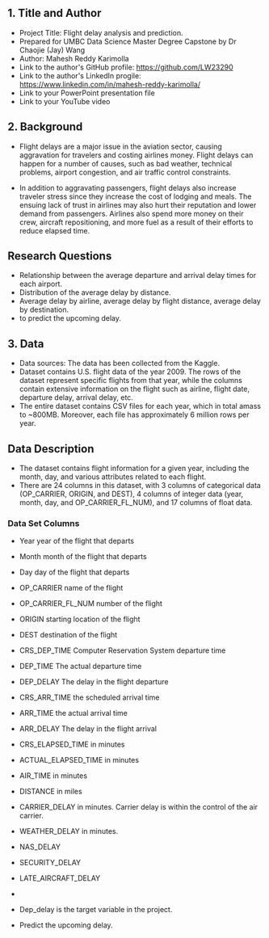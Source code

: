  
## 1. Title and Author

- Project Title: Flight delay analysis and prediction.
- Prepared for UMBC Data Science Master Degree Capstone by Dr Chaojie (Jay) Wang
- Author: Mahesh Reddy Karimolla
- Link to the author's GitHub profile: https://github.com/LW23290
- Link to the author's LinkedIn progile: https://www.linkedin.com/in/mahesh-reddy-karimolla/
- Link to your PowerPoint presentation file
- Link to your  YouTube video 
    
## 2. Background
- Flight delays are a major issue in the aviation sector, causing aggravation for travelers and costing airlines money. Flight delays can happen for a number of causes, such as bad weather, technical problems, airport congestion, and air traffic control constraints.

- In addition to aggravating passengers, flight delays also increase traveler stress since they increase the cost of lodging and meals. The ensuing lack of trust in airlines may also hurt their reputation and lower demand from passengers. Airlines also spend more money on their crew, aircraft repositioning, and more fuel as a result of their efforts to reduce elapsed time.

  

## Research Questions
- Relationship between the average departure and arrival delay times for each airport.
- Distribution of the average delay by distance.
- Average delay by airline, average delay by flight distance, average delay by destination.
- to predict the upcoming delay.

## 3. Data 
- Data sources: The data has been collected from the Kaggle.
- Dataset contains U.S. flight data of the year 2009. The rows of the dataset represent specific flights from that year, while the columns contain extensive information on the flight such as airline, flight date, departure delay, arrival delay, etc.
- The entire dataset contains CSV files for each year, which in total amass to ~800MB. Moreover, each file has approximately 6 million rows per year.

## Data Description
- The dataset contains flight information for a given year, including the month, day, and various attributes related to each flight.
- There are 24 columns in this dataset, with 3 columns of categorical data (OP_CARRIER, ORIGIN, and DEST), 4 columns of integer data (year, month, day, and OP_CARRIER_FL_NUM), and 17 columns of float data.

### Data Set Columns
- Year   year of the flight that departs
- Month  month of the flight that departs
- Day    day of the flight that departs
- OP_CARRIER  name of the flight
- OP_CARRIER_FL_NUM number of the flight
- ORIGIN  starting location of the flight
- DEST    destination of the flight
- CRS_DEP_TIME   Computer Reservation System departure time
- DEP_TIME    The actual departure time
- DEP_DELAY  The delay in the flight departure
- CRS_ARR_TIME the scheduled arrival time
- ARR_TIME the actual arrival time
- ARR_DELAY The delay in the flight arrival
- CRS_ELAPSED_TIME   in minutes
- ACTUAL_ELAPSED_TIME in minutes
- AIR_TIME in minutes
- DISTANCE in miles
- CARRIER_DELAY in minutes. Carrier delay is within the control of the air carrier.
- WEATHER_DELAY in  minutes. 
- NAS_DELAY
- SECURITY_DELAY
- LATE_AIRCRAFT_DELAY
- 
 

- Dep_delay is the target variable in the project.
- Predict the upcoming delay.

   
